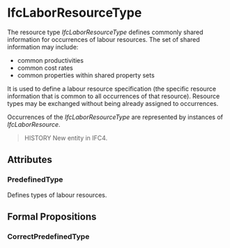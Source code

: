 # IfcLaborResourceType

The resource type _IfcLaborResourceType_ defines commonly shared information for occurrences of labour resources. The set of shared information may include:

* common productivities
* common cost rates
* common properties within shared property sets

It is used to define a labour resource specification (the specific resource information that is common to all occurrences of that resource). Resource types may be exchanged without being already assigned to occurrences.

Occurrences of the _IfcLaborResourceType_ are represented by instances of _IfcLaborResource_.

> HISTORY New entity in IFC4.

## Attributes

### PredefinedType
Defines types of labour resources.

## Formal Propositions

### CorrectPredefinedType

